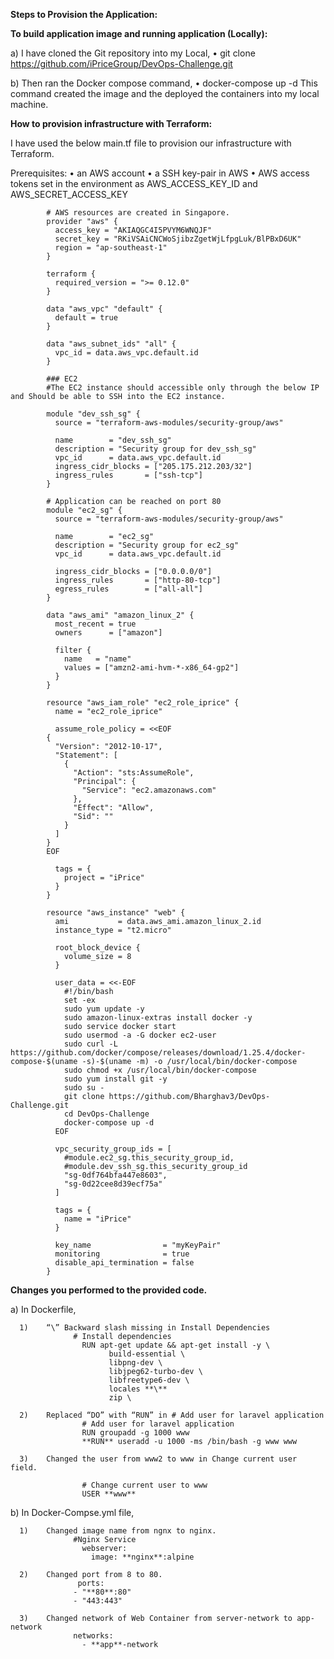 **Steps to Provision the Application:**

**To build application image and running application (Locally):**

a)	I have cloned the Git repository into my Local,
      •	git clone https://github.com/iPriceGroup/DevOps-Challenge.git

b)	Then ran the Docker compose command,
      •	docker-compose up -d
    This command created the image and the deployed the containers into my local machine.

**How to provision infrastructure with Terraform:**

I have used the below main.tf file to provision our infrastructure with Terraform.

Prerequisites:
•	an AWS account
•	a SSH key-pair in AWS
•	AWS access tokens set in the environment as AWS_ACCESS_KEY_ID and AWS_SECRET_ACCESS_KEY


            # AWS resources are created in Singapore.
            provider "aws" {
              access_key = "AKIAQGC4I5PVYM6WNQJF"
              secret_key = "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"
              region = "ap-southeast-1"
            }

            terraform {
              required_version = ">= 0.12.0"
            }

            data "aws_vpc" "default" {
              default = true
            }

            data "aws_subnet_ids" "all" {
              vpc_id = data.aws_vpc.default.id
            }

            ### EC2
            #The EC2 instance should accessible only through the below IP and Should be able to SSH into the EC2 instance.

            module "dev_ssh_sg" {
              source = "terraform-aws-modules/security-group/aws"

              name        = "dev_ssh_sg"
              description = "Security group for dev_ssh_sg"
              vpc_id      = data.aws_vpc.default.id
              ingress_cidr_blocks = ["205.175.212.203/32"]
              ingress_rules       = ["ssh-tcp"]
            }

            # Application can be reached on port 80
            module "ec2_sg" {
              source = "terraform-aws-modules/security-group/aws"

              name        = "ec2_sg"
              description = "Security group for ec2_sg"
              vpc_id      = data.aws_vpc.default.id

              ingress_cidr_blocks = ["0.0.0.0/0"]
              ingress_rules       = ["http-80-tcp"]
              egress_rules        = ["all-all"]
            }

            data "aws_ami" "amazon_linux_2" {
              most_recent = true
              owners      = ["amazon"]

              filter {
                name   = "name"
                values = ["amzn2-ami-hvm-*-x86_64-gp2"]
              }
            }

            resource "aws_iam_role" "ec2_role_iprice" {
              name = "ec2_role_iprice"

              assume_role_policy = <<EOF
            {
              "Version": "2012-10-17",
              "Statement": [
                {
                  "Action": "sts:AssumeRole",
                  "Principal": {
                    "Service": "ec2.amazonaws.com"
                  },
                  "Effect": "Allow",
                  "Sid": ""
                }
              ]
            }
            EOF

              tags = {
                project = "iPrice"
              }
            }

            resource "aws_instance" "web" {
              ami           = data.aws_ami.amazon_linux_2.id
              instance_type = "t2.micro"

              root_block_device {
                volume_size = 8
              }

              user_data = <<-EOF
                #!/bin/bash
                set -ex
                sudo yum update -y
                sudo amazon-linux-extras install docker -y
                sudo service docker start
                sudo usermod -a -G docker ec2-user
                sudo curl -L https://github.com/docker/compose/releases/download/1.25.4/docker-compose-$(uname -s)-$(uname -m) -o /usr/local/bin/docker-compose
                sudo chmod +x /usr/local/bin/docker-compose
                sudo yum install git -y
                sudo su -
                git clone https://github.com/Bharghav3/DevOps-Challenge.git
                cd DevOps-Challenge
                docker-compose up -d
              EOF

              vpc_security_group_ids = [
                #module.ec2_sg.this_security_group_id,
                #module.dev_ssh_sg.this_security_group_id
                "sg-0df764bfa447e8603",
                "sg-0d22cee8d39ecf75a"
              ]

              tags = {
                name = "iPrice"
              }

              key_name                = "myKeyPair"
              monitoring              = true
              disable_api_termination = false
            }

**Changes you performed to the provided code.**

a)	In Dockerfile,

      1)	“\” Backward slash missing in Install Dependencies 
                  # Install dependencies
                    RUN apt-get update && apt-get install -y \
                          build-essential \
                          libpng-dev \
                          libjpeg62-turbo-dev \
                          libfreetype6-dev \
                          locales **\**
                          zip \

      2)	Replaced “DO” with “RUN” in # Add user for laravel application
                    # Add user for laravel application
                    RUN groupadd -g 1000 www
                    **RUN** useradd -u 1000 -ms /bin/bash -g www www

      3)	Changed the user from www2 to www in Change current user field.

                    # Change current user to www
                    USER **www**

b)	In Docker-Compse.yml file,

      1)	Changed image name from ngnx to nginx.
                  #Nginx Service
                    webserver:
                      image: **nginx**:alpine

      2)	Changed port from 8 to 80.
                   ports:
                  - "**80**:80"
                  - "443:443"

      3)	Changed network of Web Container from server-network to app-network
                  networks:
                    - **app**-network

